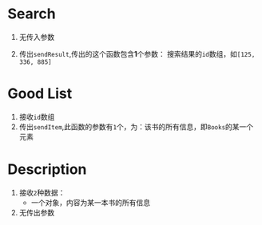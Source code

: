 # Search

1. 无传入参数

2. 传出`sendResult`,传出的这个函数包含**1**个参数： 搜索结果的`id`数组，如`[125, 336, 885]`

# Good List

1. 接收`id`数组
2. 传出`sendItem`,此函数的参数有`1`个，为：该书的所有信息，即`Books`的某一个元素

# Description

1. 接收`2`种数据：
    - 一个对象，内容为某一本书的所有信息
2. 无传出参数